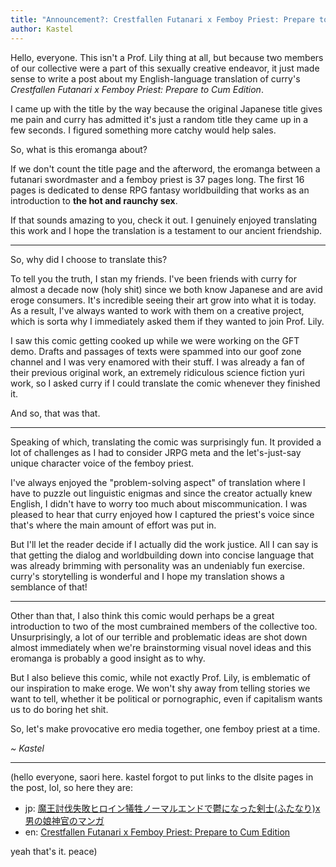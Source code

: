 ```yaml
---
title: "Announcement?: Crestfallen Futanari x Femboy Priest: Prepare to Cum Edition"
author: Kastel
---
```


Hello, everyone. This isn't a Prof. Lily thing at all, but because two members of our collective were a part of this sexually creative endeavor, it just made sense to write a post about my English-language translation of curry's <cite>Crestfallen Futanari x Femboy Priest: Prepare to Cum Edition</cite>.

I came up with the title by the way because the original Japanese title gives me pain and curry has admitted it's just a random title they came up in a few seconds. I figured something more catchy would help sales.

So, what is this eromanga about?

If we don't count the title page and the afterword, the eromanga between a futanari swordmaster and a femboy priest is 37 pages long. The first 16 pages is dedicated to dense RPG fantasy worldbuilding that works as an introduction to **the hot and raunchy sex**.

If that sounds amazing to you, check it out. I genuinely enjoyed translating this work and I hope the translation is a testament to our ancient friendship.

---

So, why did I choose to translate this?

To tell you the truth, I stan my friends. I've been friends with curry for almost a decade now (holy shit) since we both know Japanese and are avid eroge consumers. It's incredible seeing their art grow into what it is today. As a result, I've always wanted to work with them on a creative project, which is sorta why I immediately asked them if they wanted to join Prof. Lily.

I saw this comic getting cooked up while we were working on the GFT demo. Drafts and passages of texts were spammed into our goof zone channel and I was very enamored with their stuff. I was already a fan of their previous original work, an extremely ridiculous science fiction yuri work, so I asked curry if I could translate the comic whenever they finished it.

And so, that was that.

---

Speaking of which, translating the comic was surprisingly fun. It provided a lot of challenges as I had to consider JRPG meta and the let's-just-say unique character voice of the femboy priest.

I've always enjoyed the "problem-solving aspect" of translation where I have to puzzle out linguistic enigmas and since the creator actually knew English, I didn't have to worry too much about miscommunication. I was pleased to hear that curry enjoyed how I captured the priest's voice since that's where the main amount of effort was put in.

But I'll let the reader decide if I actually did the work justice. All I can say is that getting the dialog and worldbuilding down into concise language that was already  brimming with personality was an undeniably fun exercise. curry's storytelling is wonderful and I hope my translation shows a semblance of that!

---

Other than that, I also think this comic would perhaps be a great introduction to two of the most cumbrained members of the collective too. Unsurprisingly, a lot of our terrible and problematic ideas are shot down almost immediately when we're brainstorming visual novel ideas and this eromanga is probably a good insight as to why.

But I also believe this comic, while not exactly Prof. Lily, is emblematic of our inspiration to make eroge. We won't shy away from telling stories we want to tell, whether it be political or pornographic, even if capitalism wants us to do boring het shit.

So, let's make provocative ero media together, one femboy priest at a time.

*~ Kastel*

---

(hello everyone, saori here. kastel forgot to put links to the dlsite pages in the post, lol, so here they are:

- jp: [魔王討伐失敗ヒロイン犠牲ノーマルエンドで鬱になった剣士(ふたなり)x男の娘神官のマンガ](https://www.dlsite.com/maniax/work/=/product_id/RJ381651.html)
- en: [Crestfallen Futanari x Femboy Priest: Prepare to Cum Edition](https://www.dlsite.com/maniax/work/=/product_id/RJ388558.html)

yeah that's it. peace)
